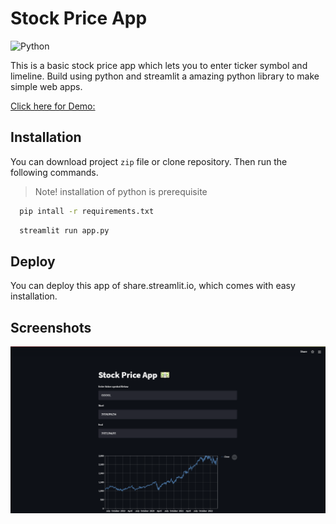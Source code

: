 
# Stock Price App

![Python](https://img.shields.io/badge/python-3670A0?style=for-the-badge&logo=python&logoColor=ffdd54)

This is a basic stock price app which lets you to enter ticker symbol and limeline.
Build using python and streamlit a amazing python library to make simple web apps.

[Click here for Demo:](https://share.streamlit.io/aadityansha/stock-price-app/main/app.py)
## Installation

You can download project `zip` file or clone repository. Then run the following commands.

> Note! installation of python is  prerequisite

```bash
  pip intall -r requirements.txt
```
```bash
  streamlit run app.py
```

## Deploy

You can deploy this app of share.streamlit.io, which comes with easy installation.
## Screenshots

![App Screenshot](https://raw.githubusercontent.com/Aadityansha/Stock-Price-App/main/screenshot.png)

